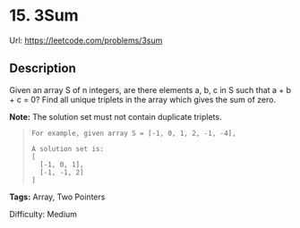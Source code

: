 # 15. 3Sum
Url: <https://leetcode.com/problems/3sum>

## Description
Given an array S of n integers, are there elements a, b, c in S such that a + b + c = 0? Find all unique triplets in the array which gives the sum of zero.

**Note:** The solution set must not contain duplicate triplets.

>     For example, given array S = [-1, 0, 1, 2, -1, -4],
>
>     A solution set is:
>     [
>       [-1, 0, 1],
>       [-1, -1, 2]
>     ]

**Tags:** Array, Two Pointers

Difficulty: Medium
